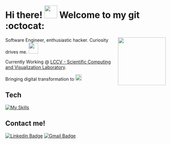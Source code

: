 # Hi there! <img src="https://c.tenor.com/nebZyl8oN7IAAAAi/wave-hello.gif" width="40" height="40"/> Welcome to my git :octocat:
<img align="right" height="150" src="https://media1.giphy.com/media/v1.Y2lkPTc5MGI3NjExbzdyNmh0NnAyZ3dic3F6ZXhjZTF4aGdjdzRtbG0xcWwwNWF1dndmaiZlcD12MV9pbnRlcm5hbF9naWZfYnlfaWQmY3Q9Zw/iIqmM5tTjmpOB9mpbn/giphy.gif">

Software Engineer, enthusiastic hacker. Curiosity drives me. <img src="https://c.tenor.com/NeJfHqkmdMIAAAAi/tux-linux-penguin.gif" width="30" height="34"/>

Currently Working @ [LCCV - Scientific Computing and Visualization Laboratory](https://lccv.ufal.br/).

Bringing digital transformation to <a href="https://petrobras.com.br/">
  <img src="https://petrobras.com.br/documents/d/f3a44542-113e-11ee-be56-0242ac120002/logo-svg" alt="Meu perfil" height="20">
</a>

## Tech
[![My Skills](https://skillicons.dev/icons?i=fastapi,ts,postgres,nodejs,py,react,tailwind,nextjs)](https://skillicons.dev)


## Contact me!
[![Linkedin Badge](https://img.shields.io/badge/-LinkedIn-blue?style=flat-square&logo=Linkedin&logoColor=white&link=hhttps://www.linkedin.com/in/douglaschalegre//)](https://www.linkedin.com/in/douglaschalegre)
[![Gmail Badge](https://img.shields.io/badge/-Gmail-c14438?style=flat-square&logo=Gmail&logoColor=white&link=mailto:douglas.chalegre@gmail.com)](mailto:douglas.chalegre@gmail.com)


